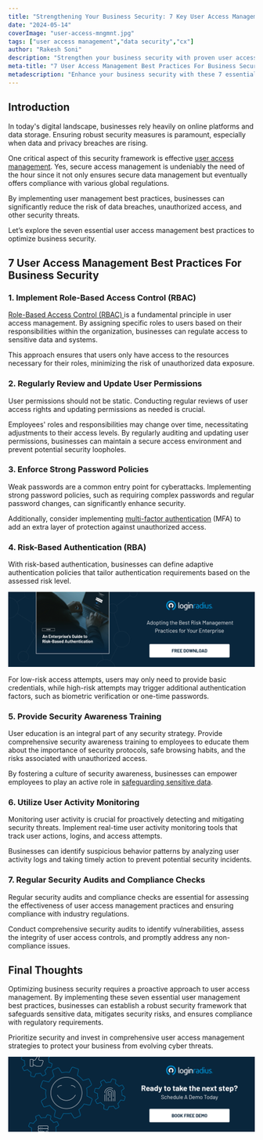 ```yaml
---
title: "Strengthening Your Business Security: 7 Key User Access Management Best Practices"
date: "2024-05-14"
coverImage: "user-access-mngmnt.jpg"
tags: ["user access management","data security","cx"]
author: "Rakesh Soni"
description: "Strengthen your business security with proven user access management strategies. Discover how role-based access control, regular permission reviews, and strong password policies can safeguard your sensitive data and ensure compliance with regulations."
meta-title: "7 User Access Management Best Practices For Business Security"
metadescription: "Enhance your business security with these 7 essential user access management practices. Learn how to fortify your defenses against data breaches and unauthorized access."
---
```

## Introduction

In today's digital landscape, businesses rely heavily on online platforms and data storage. Ensuring robust security measures is paramount, especially when data and privacy breaches are rising. 

One critical aspect of this security framework is effective [user access management](https://www.loginradius.com/user-management/). Yes, secure access management is undeniably the need of the hour since it not only ensures secure data management but eventually offers compliance with various global regulations. 

By implementing user management best practices, businesses can significantly reduce the risk of data breaches, unauthorized access, and other security threats. 

Let’s explore the seven essential user access management best practices to optimize business security.

## 7 User Access Management Best Practices For Business Security

### 1. Implement Role-Based Access Control (RBAC)

[Role-Based Access Control (RBAC) ](https://www.loginradius.com/role-management/)is a fundamental principle in user access management. By assigning specific roles to users based on their responsibilities within the organization, businesses can regulate access to sensitive data and systems. 

This approach ensures that users only have access to the resources necessary for their roles, minimizing the risk of unauthorized data exposure.

### 2. Regularly Review and Update User Permissions

User permissions should not be static. Conducting regular reviews of user access rights and updating permissions as needed is crucial. 

Employees' roles and responsibilities may change over time, necessitating adjustments to their access levels. By regularly auditing and updating user permissions, businesses can maintain a secure access environment and prevent potential security loopholes.

### 3. Enforce Strong Password Policies

Weak passwords are a common entry point for cyberattacks. Implementing strong password policies, such as requiring complex passwords and regular password changes, can significantly enhance security. 

Additionally, consider implementing [multi-factor authentication](https://www.loginradius.com/blog/identity/what-is-multi-factor-authentication/) (MFA) to add an extra layer of protection against unauthorized access.

### 4. Risk-Based Authentication (RBA) 

With risk-based authentication, businesses can define adaptive authentication policies that tailor authentication requirements based on the assessed risk level. 

[![GD-to-RBA](GD-to-RBA.png)](https://www.loginradius.com/resource/an-enterprises-guide-to-risk-based-authentication/)

For low-risk access attempts, users may only need to provide basic credentials, while high-risk attempts may trigger additional authentication factors, such as biometric verification or one-time passwords.

### 5. Provide Security Awareness Training

User education is an integral part of any security strategy. Provide comprehensive security awareness training to employees to educate them about the importance of security protocols, safe browsing habits, and the risks associated with unauthorized access. 

By fostering a culture of security awareness, businesses can empower employees to play an active role in [safeguarding sensitive data](https://www.loginradius.com/blog/identity/cybersecurity-best-practices-for-enterprises/).

### 6. Utilize User Activity Monitoring

Monitoring user activity is crucial for proactively detecting and mitigating security threats. Implement real-time user activity monitoring tools that track user actions, logins, and access attempts. 

Businesses can identify suspicious behavior patterns by analyzing user activity logs and taking timely action to prevent potential security incidents.

### 7. Regular Security Audits and Compliance Checks

Regular security audits and compliance checks are essential for assessing the effectiveness of user access management practices and ensuring compliance with industry regulations. 

Conduct comprehensive security audits to identify vulnerabilities, assess the integrity of user access controls, and promptly address any non-compliance issues.

## Final Thoughts 

Optimizing business security requires a proactive approach to user access management. By implementing these seven essential user management best practices, businesses can establish a robust security framework that safeguards sensitive data, mitigates security risks, and ensures compliance with regulatory requirements. 

Prioritize security and invest in comprehensive user access management strategies to protect your business from evolving cyber threats.

[![book-a-demo-loginradius](../../assets/book-a-demo-loginradius.png)](https://www.loginradius.com/contact-us?utm_source=blog&utm_medium=web&utm_campaign=user-access-management-business-security)
